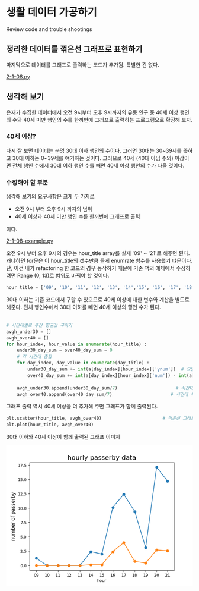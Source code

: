 # 생활 데이터 가공하기

Review code and trouble shootings

## 정리한 데이터를 꺾은선 그래프로 표현하기

마지막으로 데이터를 그래프로 출력하는 코드가 추가됨. 특별한 건 없다.

[2-1-08.py](2-1-08.py)

## 생각해 보기

은재가 수집한 데이터에서 오전 9시부터 오후 9시까지의 유동 인구 중 40세 이상 행인의 수와 40세 미만
행인의 수를 한꺼번에 그래프로 출력하는 프로그램으로 확장해 보자.

### 40세 이상?

다시 잘 보면 데이터는 분명 30대 이하 행인의 수이다. 그러면 30대는 30~39세를 뜻하고 30대 이하는 0~39세를 얘기하는 것이다.
그러므로 40세 (40대 아님 주의) 이상이면 전체 행인 수에서 30대 이하 행인 수를 빼면 40세 이상 행인의 수가 나올 것이다.

### 수정해야 할 부분

생각해 보기의 요구사항은 크게 두 가지로

- 오전 9시 부터 오후 9시 까지의 범위
- 40세 이상과 40세 미만 행인 수를 한꺼번에 그래프로 출력

이다.

[2-1-08-example.py](2-1-08-example.py)

오전 9시 부터 오후 9시의 경우는 hour_title array를 실제 '09' ~ '21'로 해주면 된다.
왜냐하면 for문은 이 hour_title의 갯수만큼 돌게 enumrate 함수를 사용했기 떄문이다.
단, 이건 내가 refactoring 한 코드의 경우 동작하기 때문에 기존 책의 예제에서 수정하려면 Range (0, 13)로 범위도 바꿔야 할 것이다.

``` python
hour_title = ['09', '10', '11', '12', '13', '14','15', '16', '17', '18', '19', '20','21']
```

30대 이하는 기존 코드에서 구할 수 있으므로
40세 이상에 대한 변수와 계산을 별도로 해준다.
전체 행인수에서 30대 이하를 빼면 40세 이상의 행인 수가 된다.

``` python

# 시간대별로 주간 평균값 구하기
avgh_under30 = []
avgh_over40 = []
for hour_index, hour_value in enumerate(hour_title) :                          # 00~21시간만큼 반복
    under30_day_sum = over40_day_sum = 0                                  # 시간대별 합을 구하기 위해 0으로 초기화
    # 각 시간대 총합
    for day_index, day_value in enumerate(day_title) :                      # 일주일, 즉 7번 반복하기
        under30_day_sum += int(a[day_index][hour_index]['ynum'])  # 요일별 + 시간대별 행인수 누적하기
        over40_day_sum += int(a[day_index][hour_index]['num']) - int(a[day_index][hour_index]['ynum'])  # 전체 행인수에서 30대 이하를 빼면? 40세 이상 행인수

    avgh_under30.append(under30_day_sum/7)                      # 시간대 30대 이하 행인수 평균 구하기
    avgh_over40.append(over40_day_sum/7)                      # 시간대 40세 이상 행인수 평균 구하기
```

그래프 출력 역시 40세 이상을 더 추가해 주면 그래프가 함께 출력된다.

``` python
plt.scatter(hour_title, avgh_over40)                       # 꺽은선 그래프 그리기
plt.plot(hour_title, avgh_over40)
```

30대 이하와 40세 이상이 함께 출력된 그래프 이미지

![ExampleFigure.png](ExampleFigure.png)